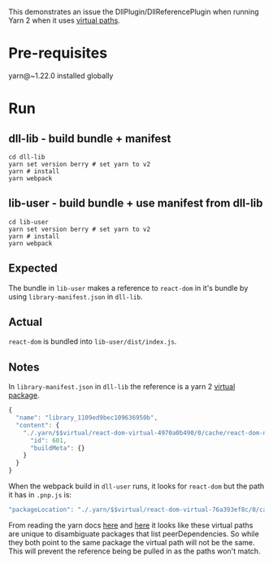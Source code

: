 This demonstrates an issue the DllPlugin/DllReferencePlugin when running Yarn 2 when it uses [virtual paths][lexicon].

# Pre-requisites

yarn@~1.22.0 installed globally

# Run

## dll-lib - build bundle + manifest

```shell
cd dll-lib
yarn set version berry # set yarn to v2
yarn # install
yarn webpack
```

## lib-user - build bundle + use manifest from dll-lib

```shell
cd lib-user
yarn set version berry # set yarn to v2
yarn # install
yarn webpack
```

## Expected

The bundle in `lib-user` makes a reference to `react-dom` in it's bundle by using `library-manifest.json` in `dll-lib`.

## Actual

`react-dom` is bundled into `lib-user/dist/index.js`.

## Notes

In `library-manifest.json` in `dll-lib` the reference is a yarn 2 [virtual package][lexicon].

```javascript
{
  "name": "library_1109ed9bec109636950b",
  "content": {
    "./.yarn/$$virtual/react-dom-virtual-4970a0b490/0/cache/react-dom-npm-16.12.0-4ea576dd1a-2.zip/node_modules/react-dom/index.js": {
      "id": 601,
      "buildMeta": {}
    }
  }
}
```

When the webpack build in `dll-user` runs, it looks for `react-dom` but the path it has in `.pnp.js` is:

```javascript
"packageLocation": "./.yarn/$$virtual/react-dom-virtual-76a393ef8c/0/cache/react-dom-npm-16.12.0-4ea576dd1a-2.zip/node_modules/react-dom/",
```

From reading the yarn docs [here][ia] and [here][lexicon] it looks like these virtual paths are unique to disambiguate packages that list peerDependencies. So while they both point to the same package the virtual path will not be the same. This will prevent the reference being be pulled in as the paths won't match.

[ia]: https://yarnpkg.com/advanced/architecture#install-architecture
[lexicon]: https://yarnpkg.com/advanced/lexicon#virtual-package

